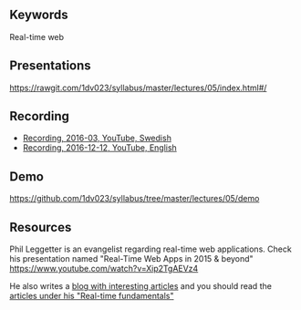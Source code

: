 ## Keywords
Real-time web

## Presentations
https://rawgit.com/1dv023/syllabus/master/lectures/05/index.html#/

## Recording
* [Recording, 2016-03, YouTube, Swedish](https://www.youtube.com/watch?v=6hnREWSdR1o)
* [Recording, 2016-12-12, YouTube, English](https://youtu.be/OlkEcOKqAnE)

## Demo
https://github.com/1dv023/syllabus/tree/master/lectures/05/demo

## Resources
Phil Leggetter is an evangelist regarding real-time web applications. Check his presentation
named "Real-Time Web Apps in 2015 & beyond"
https://www.youtube.com/watch?v=Xip2TgAEVz4

He also writes a [blog with interesting articles](http://www.leggetter.co.uk/) and you should read the [articles under his "Real-time fundamentals"](http://www.leggetter.co.uk/2015/12/18/real-time-data-fundamentals.html)
